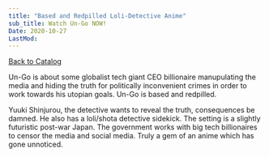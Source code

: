 ```yaml
---
title: "Based and Redpilled Loli-Detective Anime"
sub_title: Watch Un-Go NOW!
Date: 2020-10-27
LastMod:
---
```


[Back to Catalog](https://otaking.xyz/index.html)

Un-Go is about some globalist tech giant CEO billionaire manupulating the media and hiding the truth for politically inconvenient crimes in order to work towards his utopian goals. Un-Go is based and redpilled.

Yuuki Shinjurou, the detective wants to reveal the truth, consequences be damned. He also has a loli/shota detective sidekick. The setting is a slightly futuristic post-war Japan. The government works with big tech billionaires to censor the media and social media. Truly a gem of an anime which has gone unnoticed.
